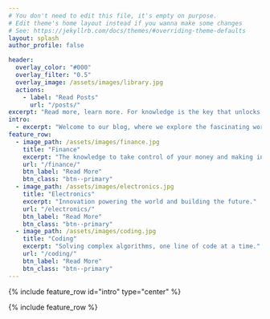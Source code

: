 ```yaml
---
# You don't need to edit this file, it's empty on purpose.
# Edit theme's home layout instead if you wanna make some changes
# See: https://jekyllrb.com/docs/themes/#overriding-theme-defaults
layout: splash
author_profile: false

header:
  overlay_color: "#000"
  overlay_filter: "0.5"
  overlay_image: /assets/images/library.jpg
  actions:
    - label: "Read Posts"
      url: "/posts/"
excerpt: "Read more, learn more. For knowledge is the key that unlocks the doors of opportunity, illuminates the path to success, and empowers you to navigate life's challenges."
intro: 
  - excerpt: "Welcome to our blog, where we explore the fascinating worlds of finance, electronics engineering, and computer science. Our engaging contents will inspire you to learn more about these exciting and dynamic fields."
feature_row:
  - image_path: /assets/images/finance.jpg
    title: "Finance"
    excerpt: "The knowledge to take control of your money and making informed choices."
    url: "/finance/"
    btn_label: "Read More"
    btn_class: "btn--primary"
  - image_path: /assets/images/electronics.jpg
    title: "Electronics"
    excerpt: "Innovation powering the world and building the future."
    url: "/electronics/"
    btn_label: "Read More"
    btn_class: "btn--primary"
  - image_path: /assets/images/coding.jpg
    title: "Coding"
    excerpt: "Solving complex algorithms, one line of code at a time."
    url: "/coding/"
    btn_label: "Read More"
    btn_class: "btn--primary"
---
```


{% include feature_row id="intro" type="center" %}

{% include feature_row %}